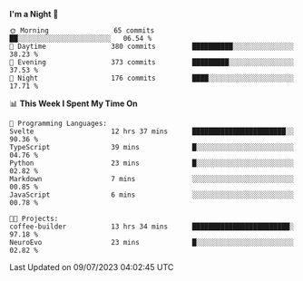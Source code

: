 <!--START_SECTION:waka-->
**I'm a Night 🦉** 

```text
🌞 Morning                65 commits          ██░░░░░░░░░░░░░░░░░░░░░░░   06.54 % 
🌆 Daytime                380 commits         ██████████░░░░░░░░░░░░░░░   38.23 % 
🌃 Evening                373 commits         █████████░░░░░░░░░░░░░░░░   37.53 % 
🌙 Night                  176 commits         ████░░░░░░░░░░░░░░░░░░░░░   17.71 % 
```


📊 **This Week I Spent My Time On** 

```text
💬 Programming Languages: 
Svelte                   12 hrs 37 mins      ███████████████████████░░   90.36 % 
TypeScript               39 mins             █░░░░░░░░░░░░░░░░░░░░░░░░   04.76 % 
Python                   23 mins             █░░░░░░░░░░░░░░░░░░░░░░░░   02.82 % 
Markdown                 7 mins              ░░░░░░░░░░░░░░░░░░░░░░░░░   00.85 % 
JavaScript               6 mins              ░░░░░░░░░░░░░░░░░░░░░░░░░   00.78 % 

🐱‍💻 Projects: 
coffee-builder           13 hrs 34 mins      ████████████████████████░   97.18 % 
NeuroEvo                 23 mins             █░░░░░░░░░░░░░░░░░░░░░░░░   02.82 % 
```


 Last Updated on 09/07/2023 04:02:45 UTC
<!--END_SECTION:waka-->
